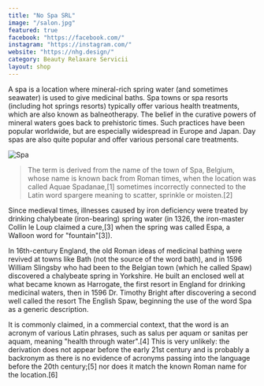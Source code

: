 ```yaml
---
title: "No Spa SRL"
image: "/salon.jpg"
featured: true
facebook: "https://facebook.com/"
instagram: "https://instagram.com/"
website: "https://nhg.design/"
category: Beauty Relaxare Servicii
layout: shop
---
```


A spa is a location where mineral-rich spring water (and sometimes seawater) is used to give medicinal baths. Spa towns or spa resorts (including hot springs resorts) typically offer various health treatments, which are also known as balneotherapy. The belief in the curative powers of mineral waters goes back to prehistoric times. Such practices have been popular worldwide, but are especially widespread in Europe and Japan. Day spas are also quite popular and offer various personal care treatments.

![Spa](/images/shops/salon.jpg)

> The term is derived from the name of the town of Spa, Belgium, whose name is known back from Roman times, when the location was called Aquae Spadanae,[1] sometimes incorrectly connected to the Latin word spargere meaning to scatter, sprinkle or moisten.[2]

Since medieval times, illnesses caused by iron deficiency were treated by drinking chalybeate (iron-bearing) spring water (in 1326, the iron-master Collin le Loup claimed a cure,[3] when the spring was called Espa, a Walloon word for "fountain"[3]).

In 16th-century England, the old Roman ideas of medicinal bathing were revived at towns like Bath (not the source of the word bath), and in 1596 William Slingsby who had been to the Belgian town (which he called Spaw) discovered a chalybeate spring in Yorkshire. He built an enclosed well at what became known as Harrogate, the first resort in England for drinking medicinal waters, then in 1596 Dr. Timothy Bright after discovering a second well called the resort The English Spaw, beginning the use of the word Spa as a generic description.

It is commonly claimed, in a commercial context, that the word is an acronym of various Latin phrases, such as salus per aquam or sanitas per aquam, meaning "health through water".[4] This is very unlikely: the derivation does not appear before the early 21st century and is probably a backronym as there is no evidence of acronyms passing into the language before the 20th century;[5] nor does it match the known Roman name for the location.[6]